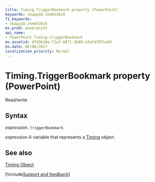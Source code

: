 ```yaml
---
title: Timing.TriggerBookmark property (PowerPoint)
keywords: vbapp10.chm653019
f1_keywords:
- vbapp10.chm653019
ms.prod: powerpoint
api_name:
- PowerPoint.Timing.triggerBookmark
ms.assetid: d769b10e-f2a7-0871-3b98-a3afdf071ad9
ms.date: 06/08/2017
localization_priority: Normal
---
```



# Timing.TriggerBookmark property (PowerPoint)

Read/write


## Syntax

_expression_. `triggerBookmark`

_expression_ A variable that represents a [Timing](PowerPoint.Timing.md) object.


## See also


[Timing Object](PowerPoint.Timing.md)

[!include[Support and feedback](~/includes/feedback-boilerplate.md)]